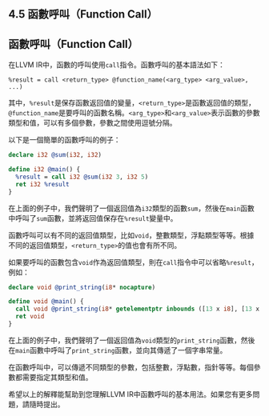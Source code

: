 ## 4.5 函數呼叫（Function Call）

## 函數呼叫（Function Call）

在LLVM IR中，函數的呼叫使用`call`指令。函數呼叫的基本語法如下：

```
%result = call <return_type> @function_name(<arg_type> <arg_value>, ...)
```

其中，`%result`是保存函數返回值的變量，`<return_type>`是函數返回值的類型，`@function_name`是要呼叫的函數名稱。`<arg_type>`和`<arg_value>`表示函數的參數類型和值，可以有多個參數，參數之間使用逗號分隔。

以下是一個簡單的函數呼叫的例子：

```llvm
declare i32 @sum(i32, i32)

define i32 @main() {
  %result = call i32 @sum(i32 3, i32 5)
  ret i32 %result
}
```

在上面的例子中，我們聲明了一個返回值為`i32`類型的函數`sum`，然後在`main`函數中呼叫了`sum`函數，並將返回值保存在`%result`變量中。

函數呼叫可以有不同的返回值類型，比如`void`，整數類型，浮點類型等等。根據不同的返回值類型，`<return_type>`的值也會有所不同。

如果要呼叫的函數包含`void`作為返回值類型，則在`call`指令中可以省略`%result`，例如：

```llvm
declare void @print_string(i8* nocapture)

define void @main() {
  call void @print_string(i8* getelementptr inbounds ([13 x i8], [13 x i8]* @str, i32 0, i32 0))
  ret void
}
```

在上面的例子中，我們聲明了一個返回值為`void`類型的`print_string`函數，然後在`main`函數中呼叫了`print_string`函數，並向其傳遞了一個字串常量。

在函數呼叫中，可以傳遞不同類型的參數，包括整數，浮點數，指針等等。每個參數都需要指定其類型和值。

希望以上的解釋能幫助到您理解LLVM IR中函數呼叫的基本用法。如果您有更多問題，請隨時提出。